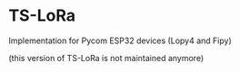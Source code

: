 # TS-LoRa 

Implementation for Pycom ESP32 devices (Lopy4 and Fipy)

(this version of TS-LoRa is not maintained anymore)
